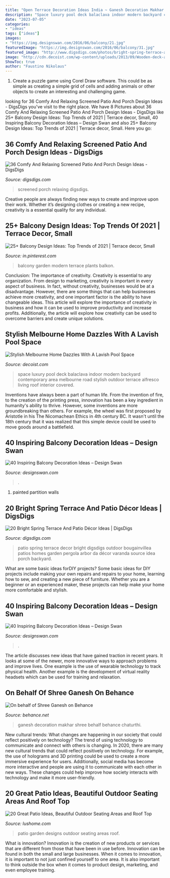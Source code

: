 ```yaml
---
title: "Open Terrace Decoration Ideas India ~ Ganesh Decoration Makhar Shree Behalf Behance Chaturthi"
description: "Space luxury pool deck balaclava indoor modern backyard contemporary area melbourne road stylish outdoor terrace alfresco living roof interior covered"
date: "2023-07-05"
categories:
- "ideas"
tags: ["ideas"]
images:
- "https://img.designswan.com/2016/06/balcony/21.jpg"
featuredImage: "https://img.designswan.com/2016/06/balcony/31.jpg"
featured_image: "http://www.digsdigs.com/photos/bright-spring-terrace-and-patio-decor-ideas-17.jpg"
image: "http://cdn.decoist.com/wp-content/uploads/2013/09/Wooden-deck-adds-warmth-to-the-space.jpg"
ShowToc: true
author: "Faustino Nikolaus"
---
```



1. Create a puzzle game using Corel Draw software. This could be as simple as creating a simple grid of cells and adding animals or other objects to create an interesting and challenging game. 

	

		
looking for 36 Comfy And Relaxing Screened Patio And Porch Design Ideas - DigsDigs you've visit to the right place. We have 8 Pictures about 36 Comfy And Relaxing Screened Patio And Porch Design Ideas - DigsDigs like 25+ Balcony Design Ideas: Top Trends of 2021 | Terrace decor, Small, 40 Inspiring Balcony Decoration Ideas – Design Swan and also 25+ Balcony Design Ideas: Top Trends of 2021 | Terrace decor, Small. Here you go:
		
    
## 36 Comfy And Relaxing Screened Patio And Porch Design Ideas - DigsDigs

<img loading=lazy src="https://www.digsdigs.com/photos/comfy-and-relaxing-screened-patio-design-ideas-13.jpg" onerror="this.onerror=null;this.src='https://tse1.mm.bing.net/th?id=OIP.Td3II65TSCj_IlScb6AjQwHaLQ&amp;pid=15.1';" alt="36 Comfy And Relaxing Screened Patio And Porch Design Ideas - DigsDigs">

_Source: digsdigs.com_

>screened porch relaxing digsdigs. 

	

Creative people are always finding new ways to create and improve upon their work. Whether it’s designing clothes or creating a new recipe, creativity is a essential quality for any individual.

    
## 25+ Balcony Design Ideas: Top Trends Of 2021 | Terrace Decor, Small

<img loading=lazy src="https://i.pinimg.com/originals/09/67/e6/0967e6e9c79e606fc05eb9f9869f454a.jpg" onerror="this.onerror=null;this.src='https://tse2.mm.bing.net/th?id=OIP.99Vt1ewPnyyouWHLpUsgggHaLB&amp;pid=15.1';" alt="25+ Balcony Design Ideas: Top Trends of 2021 | Terrace decor, Small">

_Source: in.pinterest.com_

>balcony garden modern terrace plants balkon. 

	

Conclusion: The importance of creativity.
Creativity is essential to any organization. From design to marketing, creativity is important in every aspect of business. In fact, without creativity, businesses would be at a disadvantage. However, there are some things that can help businesses achieve more creativity, and one important factor is the ability to have changeable ideas. 
This article will explore the importance of creativity in business and how it can be used to improve productivity and increase profits. Additionally, the article will explore how creativity can be used to overcome barriers and create unique solutions.

    
## Stylish Melbourne Home Dazzles With A Lavish Pool Space

<img loading=lazy src="http://cdn.decoist.com/wp-content/uploads/2013/09/Wooden-deck-adds-warmth-to-the-space.jpg" onerror="this.onerror=null;this.src='https://tse2.mm.bing.net/th?id=OIP.NzaMhnBMoBbOurQBufYHgAHaE7&amp;pid=15.1';" alt="Stylish Melbourne Home Dazzles With A Lavish Pool Space">

_Source: decoist.com_

>space luxury pool deck balaclava indoor modern backyard contemporary area melbourne road stylish outdoor terrace alfresco living roof interior covered. 

	

Inventions have always been a part of human life. From the invention of fire, to the creation of the printing press, innovation has been a key ingredient in humanity's ability to thrive. However, some inventions are more groundbreaking than others. For example, the wheel was first proposed by Aristotle in his The Nicomachean Ethics in 4th century BC. It wasn't until the 18th century that it was realized that this simple device could be used to move goods around a battlefield.

    
## 40 Inspiring Balcony Decoration Ideas – Design Swan

<img loading=lazy src="https://img.designswan.com/2016/06/balcony/31.jpg" onerror="this.onerror=null;this.src='https://tse4.mm.bing.net/th?id=OIP.fJxgc9zAJYNrpY_RckIPWAHaLB&amp;pid=15.1';" alt="40 Inspiring Balcony Decoration Ideas – Design Swan">

_Source: designswan.com_

>. 

	

1. painted partition walls

    
## 20 Bright Spring Terrace And Patio Décor Ideas | DigsDigs

<img loading=lazy src="http://www.digsdigs.com/photos/bright-spring-terrace-and-patio-decor-ideas-17.jpg" onerror="this.onerror=null;this.src='https://tse2.mm.bing.net/th?id=OIP.5w017OTzjH6AJbHyZVuZdgHaKo&amp;pid=15.1';" alt="20 Bright Spring Terrace And Patio Décor Ideas | DigsDigs">

_Source: digsdigs.com_

>patio spring terrace decor bright digsdigs outdoor bougainvillea patios homes garden pergola arbor da décor varanda source idea porch backyard. 

	

What are some basic ideas forDIY projects?
Some basic ideas for DIY projects include making your own repairs and repairs to your home, learning how to sew, and creating a new piece of furniture. Whether you are a beginner or an experienced maker, these projects can help make your home more comfortable and stylish.

    
## 40 Inspiring Balcony Decoration Ideas – Design Swan

<img loading=lazy src="https://img.designswan.com/2016/06/balcony/21.jpg" onerror="this.onerror=null;this.src='https://tse1.mm.bing.net/th?id=OIP.dhVI-kCsHqkP3IUUyUYZngHaKP&amp;pid=15.1';" alt="40 Inspiring Balcony Decoration Ideas – Design Swan">

_Source: designswan.com_

>. 

	

The article discusses new ideas that have gained traction in recent years. It looks at some of the newer, more innovative ways to approach problems and improve lives. One example is the use of wearable technology to track physical health. Another example is the development of virtual reality headsets which can be used for training and relaxation.

    
## On Behalf Of Shree Ganesh On Behance

<img loading=lazy src="https://mir-s3-cdn-cf.behance.net/project_modules/1400/8b394210922849.560eeac798c1d.JPG" onerror="this.onerror=null;this.src='https://tse3.mm.bing.net/th?id=OIP.OBHU-hgRELhMXoPydnwdpwHaFg&amp;pid=15.1';" alt="On behalf of Shree Ganesh on Behance">

_Source: behance.net_

>ganesh decoration makhar shree behalf behance chaturthi. 

	

New cultural trends: What changes are happening in our society that could reflect positively on technology?
The trend of using technology to communicate and connect with others is changing. In 2020, there are many new cultural trends that could reflect positively on technology. For example, the use of holograms and 3D printing could be used to create a more immersive experience for users. Additionally, social media has become more interactive and people are using it to communicate with each other in new ways. These changes could help improve how society interacts with technology and make it more user-friendly.

    
## 20 Great Patio Ideas, Beautiful Outdoor Seating Areas And Roof Top

<img loading=lazy src="https://www.lushome.com/wp-content/uploads/2014/06/roof-top-patio-ideas-garden-design-20.jpg" onerror="this.onerror=null;this.src='https://tse3.mm.bing.net/th?id=OIP.0gh_yoZKjSd4bruo_ctawgHaJa&amp;pid=15.1';" alt="20 Great Patio Ideas, Beautiful Outdoor Seating Areas and Roof Top">

_Source: lushome.com_

>patio garden designs outdoor seating areas roof. 

	

What is innovation?
Innovation is the creation of new products or services that are different from those that have been in use before. Innovation can be found in both the small and large businesses. When it comes to innovation, it is important to not just confined yourself to one area. It is also important to think outside the box when it comes to product design, marketing, and even employee training.

